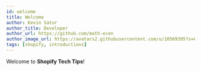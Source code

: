 ```yaml
---
id: welcome
title: Welcome
author: Kevin Satur
author_title: Developer
author_url: https://github.com/math-ecen
author_image_url: https://avatars2.githubusercontent.com/u/10569395?s=60&u=8dbe867607fb425091e47fb64a7d0759d5bcc3ee&v=4
tags: [shopify, introductions]
---
```


Welcome to **Shopify Tech Tips**! 

